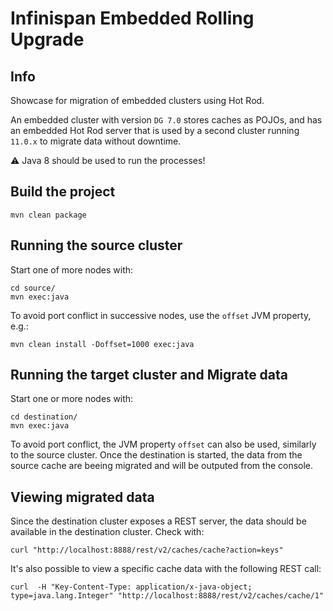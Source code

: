 # Infinispan Embedded Rolling Upgrade

## Info 
Showcase for migration of embedded clusters using Hot Rod. 

An embedded cluster with version ```DG 7.0``` stores caches
as POJOs, and has an embedded Hot Rod server that is used by a second cluster running ```11.0.x``` to migrate data without downtime.

:warning: Java 8 should be used to run the processes!
## Build the project

```
mvn clean package
```

## Running the source cluster

Start one of more nodes with: 

```
cd source/
mvn exec:java
```

To avoid port conflict in successive nodes, use the ```offset``` JVM property, e.g.: 

```mvn clean install -Doffset=1000 exec:java```

## Running the target cluster and Migrate data

Start one or more nodes with:

```
cd destination/
mvn exec:java
```

To avoid port conflict, the JVM property ```offset``` can also be used, similarly to the source cluster. 
Once the destination is started, the data from the source cache are beeing migrated and will be outputed from the console.

## Viewing migrated data

Since the destination cluster exposes a REST server, the data should be available in the destination cluster. Check with:

```
curl "http://localhost:8888/rest/v2/caches/cache?action=keys"
```

It's also possible to view a specific cache data with the following REST call:

```
curl  -H "Key-Content-Type: application/x-java-object; type=java.lang.Integer" "http://localhost:8888/rest/v2/caches/cache/1"
```




